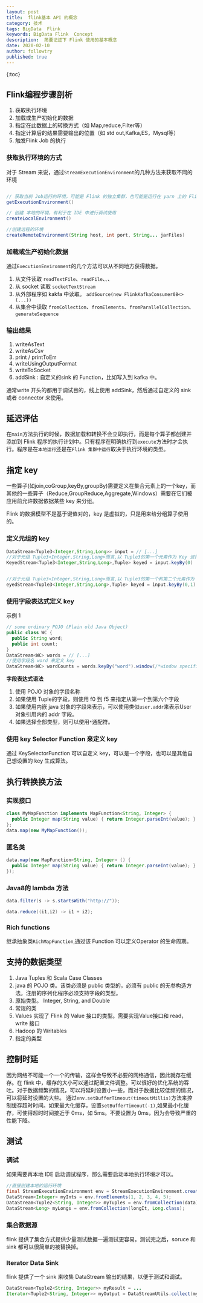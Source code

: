 ```yaml
---
layout: post
title:  flink基本 API 的概念
category: 技术
tags: BigData  Flink
keywords: BigData Flink  Concept
description:  简要记述下 Flink 使用的基本概念
date: 2020-02-10
author: followtry
published: true
---
```

 
{:toc}


## Flink编程步骤剖析

1. 获取执行环境
2. 加载或生产初始化的数据
3. 指定在此数据上的转换方式（如 Map,reduce,Filter等）
4. 指定计算后的结果需要输出的位置（如 std out,Kafka,ES，Mysql等）
5. 触发Flink Job 的执行


### 获取执行环境的方式

对于 Stream 来说，通过`StreamExecutionEnvironment`的几种方法来获取不同的环境

``` java

// 获取当前 Job运行的环境，可能是 Flink 的独立集群，也可能是运行在 yarn 上的 Flink 应用
getExecutionEnvironment()

// 创建 本地的环境，有利于在 IDE 中进行调试使用
createLocalEnvironment()

//创建远程的环境
createRemoteEnvironment(String host, int port, String... jarFiles)

```

### 加载或生产初始化数据

通过`ExecutionEnvironment`的几个方法可以从不同地方获得数据。

1. 从文件读取 `readTextFile`、`readFile`、``、``、
2. 从 socket 读取 `socketTextStream`
3. 从外部程序如 kakfa 中读取。 `addSource(new FlinkKafkaConsumer08<>(...))`
4. 从集合中读取 `fromCollection`、`fromElements`、`fromParallelCollection`、`generateSequence`

### 输出结果

1. writeAsText
2. writeAsCsv
3. print / printToErr
4. writeUsingOutputFormat
5. writeToSocket
6. addSink : 自定义的sink 的 Function，比如写入到 kafka 中。

通常write 开头的都用于调试目的，线上使用 addSink，然后通过自定义的 sink 或者 connector 来使用。

## 延迟评估

在`main`方法执行的时候，数据加载和转换不会立即执行，而是每个算子都创建并添加到 Flink 程序的执行计划中。只有程序在明确执行到`execute`方法时才会执行。程序是在`本地运行`还是在`Flink 集群中运行`取决于执行环境的类型。


## 指定 key

一些算子(如join,coGroup,keyBy,groupBy)需要定义在集合元素上的一个key，而其他的一些算子（Reduce,GroupReduce,Aggregate,Windows）需要在它们被应用前允许数据依据某些 key 来分组。

Flink 的数据模型不是基于键值对的，key 是虚拟的，只是用来给分组算子使用的。

### 定义元组的 key



```java
DataStream<Tuple3<Integer,String,Long>> input = // [...]
//对于元组 Tuple3<Integer,String,Long>而言,以 Tuple3的第一个元素作为 Key 进行分组
KeyedStream<Tuple3<Integer,String,Long>,Tuple> keyed = input.keyBy(0)


//对于元组 Tuple3<Integer,String,Long>而言,以 Tuple3的第一个和第二个元素作为 Key 进行分组
eyedStream<Tuple3<Integer,String,Long>,Tuple> keyed = input.keyBy(0,1)
```

### 使用字段表达式定义 key

示例 1

```java
// some ordinary POJO (Plain old Java Object)
public class WC {
  public String word;
  public int count;
}
DataStream<WC> words = // [...]
//使用字段名 word 来定义 key
DataStream<WC> wordCounts = words.keyBy("word").window(/*window specification*/);

```

**字段表达式语法**

1. 使用 POJO 对象的字段名称
2. 如果使用 Tuple的字段，则使用 f0 到 f5 来指定从第一个到第六个字段
3. 如果使用内嵌 java 对象的字段来表示，可以使用类似`user.addr`来表示User 对象引用内的 addr 字段。
4. 如果选择全部类型，则可以使用`*`通配符。


### 使用 key Selector Function 来定义 key

通过 KeySelectorFunction 可以自定义 key，可以是一个字段，也可以是其他自己想设置的 key 生成算法。


## 执行转换换方法

### 实现接口

```java
class MyMapFunction implements MapFunction<String, Integer> {
  public Integer map(String value) { return Integer.parseInt(value); }
};
data.map(new MyMapFunction());
```

### 匿名类

```java
data.map(new MapFunction<String, Integer> () {
  public Integer map(String value) { return Integer.parseInt(value); }
});
```

### Java8的 lambda 方法

```java
data.filter(s -> s.startsWith("http://"));

data.reduce((i1,i2) -> i1 + i2);
```

### Rich functions

继承抽象类`RichMapFunction`,通过该 Function 可以定义Operator 的生命周期。

## 支持的数据类型

1. Java Tuples 和 Scala Case Classes
2. java 的 POJO 类。该类必须是 public 类型的，必须有 public 的无参构造方法。注册的序列化程序必须支持字段的类型。
3. 原始类型。 Integer, String, and Double
4. 常规的类
5. Values 实现了 Flink 的 Value 接口的类型。需要实现Value接口和 read，write 接口
6. Hadoop 的 Writables
7. 指定的类型

## 控制时延

因为网络不可能一个一个的传输，这样会导致不必要的网络通信，因此就存在缓存。在 flink 中，缓存的大小可以通过配置文件调整。可以很好的优化系统的吞吐。对于数据频繁的情况，可以将延时设置小一些，而对于数据比较低频的情况，可以将延时设置的大些。
通过`env.setBufferTimeout(timeoutMillis)`方法来控制缓存超时时间。如果最大化缓存，设置`setBufferTimeout(-1)`,如果最小化缓存，可使得超时时间接近于 0ms，如 5ms。不要设置为 0ms，因为会导致严重的性能下降。


## 测试

### 调试

如果需要再本地 IDE 启动调试程序，那么需要启动本地执行环境才可以。

```java
//直接创建本地的运行环境
final StreamExecutionEnvironment env = StreamExecutionEnvironment.createLocalEnvironment();
DataStream<Integer> myInts = env.fromElements(1, 2, 3, 4, 5);
DataStream<Tuple2<String, Integer>> myTuples = env.fromCollection(data);
DataStream<Long> myLongs = env.fromCollection(longIt, Long.class);
```

### 集合数据源

flink 提供了集合方式提供少量测试数据一遍测试更容易。测试完之后，soruce 和 sink 都可以很简单的被替换掉。

### Iterator Data Sink

flink 提供了一个 sink 来收集 DataStream 输出的结果，以便于测试和调试。

```java
DataStream<Tuple2<String, Integer>> myResult = ...
Iterator<Tuple2<String, Integer>> myOutput = DataStreamUtils.collect(myResult)
```










